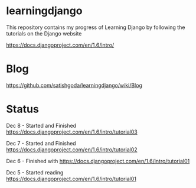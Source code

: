 # learningdjango

This repository contains my progress of Learning Django by following the tutorials on the Django website

https://docs.djangoproject.com/en/1.6/intro/

# Blog 

https://github.com/satishgoda/learningdjango/wiki/Blog

# Status

Dec 8 - Started and Finished https://docs.djangoproject.com/en/1.6/intro/tutorial03

Dec 7 - Started and Finished https://docs.djangoproject.com/en/1.6/intro/tutorial02

Dec 6 - Finished with https://docs.djangoproject.com/en/1.6/intro/tutorial01

Dec 5 - Started reading https://docs.djangoproject.com/en/1.6/intro/tutorial01